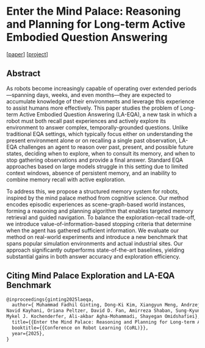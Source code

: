 # Enter the Mind Palace: Reasoning and Planning for Long-term Active Embodied Question Answering

[[paper](https://www.arxiv.org/pdf/2507.12846)]
[[project](https://mind-palace-laeqa.github.io/)]


## Abstract
As robots become increasingly capable of operating over extended periods—spanning days, weeks, and even months—they are expected to accumulate knowledge of their environments and leverage this experience to assist humans more effectively. This paper studies the problem of Long-term Active Embodied Question Answering (LA-EQA), a new task in which a robot must both recall past experiences and actively explore its environment to answer complex, temporally-grounded questions. Unlike traditional EQA settings, which typically focus either on understanding the present environment alone or on recalling a single past observation, LA-EQA challenges an agent to reason over past, present, and possible future states, deciding when to explore, when to consult its memory, and when to stop gathering observations and provide a final answer. Standard EQA approaches based on large models struggle in this setting due to limited context windows, absence of persistent memory, and an inability to combine memory recall with active exploration.

To address this, we propose a structured memory system for robots, inspired by the mind palace method from cognitive science. Our method encodes episodic experiences as scene-graph-based world instances, forming a reasoning and planning algorithm that enables targeted memory retrieval and guided navigation. To balance the exploration-recall trade-off, we introduce value-of-information-based stopping criteria that determine when the agent has gathered sufficient information. We evaluate our method on real-world experiments and introduce a new benchmark that spans popular simulation environments and actual industrial sites. Our approach significantly outperforms state-of-the-art baselines, yielding substantial gains in both answer accuracy and exploration efficiency.


## Citing Mind Palace Exploration and LA-EQA Benchmark

```tex
@inproceedings{ginting2025laeqa,
  author={ Muhammad Fadhil Ginting, Dong-Ki Kim, Xiangyun Meng, Andrzej Reinke, Bandi Jai Krishna,
Navid Kayhani, Oriana Peltzer, David D. Fan, Amirreza Shaban, Sung-Kyun Kim,
Mykel J. Kochenderfer, Ali-akbar Agha-Mohammadi, Shayegan Omidshafiei},
  title={{Enter the Mind Palace: Reasoning and Planning for Long-term Active Embodied Question Answering}},
  booktitle={{Conference on Robot Learning (CoRL)}},
  year={2025},
}
```
